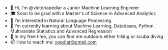 - 👋 Hi, I’m @victoriapedlar a Junior Machine Learning Engineer
- 🎓 Soon to be grad with a Master's of Science in Advanced Analytics
- 👀 I’m interested in Natural Language Processing
- 🌱 I’m currently learning about Machine Learning, Databases, Python, Multivariate Statistics and Advanced Regression
- 🤿 In my free time, you can find me outdoors either hiking or scuba diving
- 📫 How to reach me: vpedlar@gmail.com
